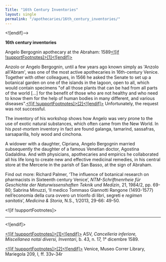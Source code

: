 ```yaml
---
Title: "16th Century Inventories"
layout: single
permalink: "/apothecaries/16th_century_inventories/"
---
```

<![endif]-->

**16th century inventories**

Angelo Bergognin apothecary at the Abraham: 1589[<![if !supportFootnotes]>[1]<![endif]>](#_ftn1)

Anzolo or Angelo Bergognin, until a few years ago known simply as 'Anzolo all'Abram', was one of the most active apothecaries in 16th-century Venice. Together with other colleagues, in 1566 he asked the Senate to set up a botanical garden on one of the islands in the lagoon, open to all, which would contain specimens "of all those plants that can be had from all parts of the world [...] for the benefit of those who are not healthy and who need to know them for the help of human bodies in many different, and various diseases".[<![if !supportFootnotes]>[2]<![endif]>](#_ftn2) Unfortunately, the request was not successful.

The inventory of his workshop shows how Angelo was very prone to the use of exotic natural substances, which often came from the New World. In his _post-mortem_ inventory in fact are found galanga, tamarind, sassafras, sarsaparilla, holy wood and cinchona.

A widower with a daughter, Cipriana, Angelo Bergognin married subsequently the daughter of a famous Venetian doctor, Agostina Gadaldina. And with physicians, apothecaries and empirics he collaborated all his life long to create new and effective medicinal remedies, in his central store at the Mercerie in the parish of San Basso, at the sign of Abraham.

Find out more: Richard Palmer, ‘The influence of botanical research on pharmacists in Sixteenth century Venice’, _NTM-Schriftnenrheie für Geschichte der Naturwissenshaften Teknik und Medizin_, 21, 1984/2, pp. 69-80; Sabrina Minuzzi, ‘Il medico Tommaso Giannotti Rangone (1493-1577) nell’economia della cura ovvero un trionfo di libri, segreti e _regimen sanitatis_’, _Medicina & Storia_, N.S., 1/2013, 29-66: 49-50.

<![if !supportFootnotes]>  

----------

<![endif]>

[<![if !supportFootnotes]>[1]<![endif]>](#_ftnref1) ASV, _Cancelleria inferiore, Miscellanea notai diversi, Inventari_, b. 43, n. 17, 1° dicembre 1589.

[<![if !supportFootnotes]>[2]<![endif]>](#_ftnref2) Venice, Museo Correr Library, Mariegola 209, I, ff. 33v-34r
